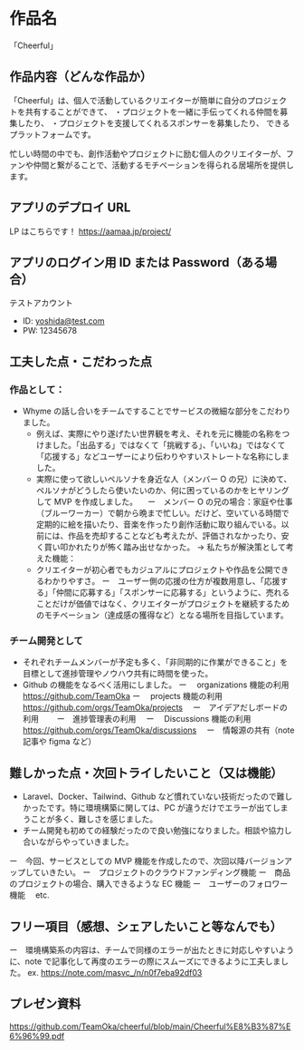 # 作品名

「Cheerful」

## 作品内容（どんな作品か）

「Cheerful」は、個人で活動しているクリエイターが簡単に自分のプロジェクトを共有することができて、
・プロジェクトを一緒に手伝ってくれる仲間を募集したり、
・プロジェクトを支援してくれるスポンサーを募集したり、
できるプラットフォームです。

忙しい時間の中でも、創作活動やプロジェクトに励む個人のクリエイターが、ファンや仲間と繋がることで、活動するモチベーションを得られる居場所を提供します。

## アプリのデプロイ URL

LP はこちらです！
https://aamaa.jp/project/

## アプリのログイン用 ID または Password（ある場合）

テストアカウント

-   ID: yoshida@test.com
-   PW: 12345678

## 工夫した点・こだわった点

### 作品として：

-   Whyme の話し合いをチームですることでサービスの微細な部分をこだわりました。
    -   例えば、実際にやり遂げたい世界観を考え、それを元に機能の名称をつけました。「出品する」ではなくて「挑戦する」、「いいね」ではなくて「応援する」などユーザーにより伝わりやすいストレートな名称にしました。
    -   実際に使って欲しいペルソナを身近な人（メンバー O の兄）に決めて、ペルソナがどうしたら使いたいのか、何に困っているのかをヒヤリングして MVP を作成しました。
        　ー　メンバー O の兄の場合：家庭や仕事（ブルーワーカー）で朝から晩まで忙しい。だけど、空いている時間で定期的に絵を描いたり、音楽を作ったり創作活動に取り組んでいる。以前には、作品を売却することなども考えたが、評価されなかったり、安く買い叩かれたりが怖く踏み出せなかった。
        → 私たちが解決策として考えた機能：
    -   クリエイターが初心者でもカジュアルにプロジェクトや作品を公開できるわかりやすさ。
        ー　ユーザー側の応援の仕方が複数用意し、「応援する」「仲間に応募する」「スポンサーに応募する」というように、売れることだけが価値ではなく、クリエイターがプロジェクトを継続するためのモチベーション（達成感の獲得など）となる場所を目指しています。

### チーム開発として

-   それぞれチームメンバーが予定も多く、「非同期的に作業ができること」を目標として進捗管理やノウハウ共有に時間を使った。
-   Github の機能をなるべく活用にしました。
    ー　 organizations 機能の利用　https://github.com/TeamOka
    ー　 projects 機能の利用　https://github.com/orgs/TeamOka/projects
    　ー　アイデアだしボードの利用　
    　ー　進捗管理表の利用　
    ー　 Discussions 機能の利用　https://github.com/orgs/TeamOka/discussions
    　ー　情報源の共有（note 記事や figma など）

## 難しかった点・次回トライしたいこと（又は機能）

-   Laravel、Docker、Tailwind、Github など慣れていない技術だったので難しかったです。特に環境構築に関しては、PC が違うだけでエラーが出てしまうことが多く、難しさを感じました。
-   チーム開発も初めての経験だったので良い勉強になりました。相談や協力し合いながらやっていきました。

ー　今回、サービスとしての MVP 機能を作成したので、次回以降バージョンアップしていきたい。
ー　プロジェクトのクラウドファンディング機能
ー　商品のプロジェクトの場合、購入できるような EC 機能
ー　ユーザーのフォロワー機能　 etc.

## フリー項目（感想、シェアしたいこと等なんでも）

ー　環境構築系の内容は、チームで同様のエラーが出たときに対応しやすいように、note で記事化して再度のエラーの際にスムーズにできるように工夫しました。
ex. https://note.com/masvc_/n/n0f7eba92df03

## プレゼン資料
https://github.com/TeamOka/cheerful/blob/main/Cheerful%E8%B3%87%E6%96%99.pdf


